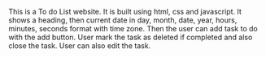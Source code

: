 This is a To do List website.
It is built using html, css and javascript.
It shows a heading, then current date in day, month, date, year, hours, minutes, seconds format with time zone.
Then the user can add task to do with the add button.
User mark the task as deleted if completed and also close the task. 
User can also edit the task.